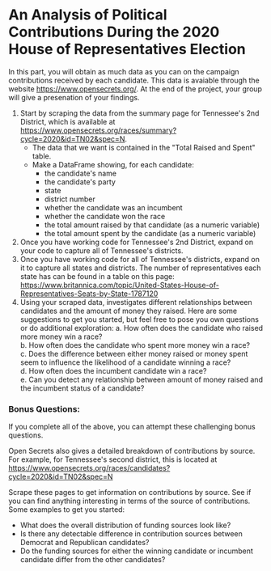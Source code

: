 # An Analysis of Political Contributions During the 2020 House of Representatives Election

In this part, you will obtain as much data as you can on the campaign contributions received by each candidate. This data is avaiable through the website https://www.opensecrets.org/. At the end of the project, your group will give a presenation of your findings.
1. Start by scraping the data from the summary page for Tennessee's 2nd District, which is available at https://www.opensecrets.org/races/summary?cycle=2020&id=TN02&spec=N.
    * The data that we want is contained in the "Total Raised and Spent" table.
    * Make a DataFrame showing, for each candidate:
        * the candidate's name
        * the candidate's party
        * state
        * district number
        * whether the candidate was an incumbent
        * whether the candidate won the race
        * the total amount raised by that candidate (as a numeric variable)
        * the total amount spent by the candidate (as a numeric variable)
2. Once you have working code for Tennessee's 2nd District, expand on your code to capture all of Tennessee's districts.
3. Once you have working code for all of Tennessee's districts, expand on it to capture all states and districts. The number of representatives each state has can be found in a table on this page: https://www.britannica.com/topic/United-States-House-of-Representatives-Seats-by-State-1787120
4. Using your scraped data, investigates different relationships between candidates and the amount of money they raised. Here are some suggestions to get you started, but feel free to pose you own questions or do additional exploration:
    a. How often does the candidate who raised more money win a race?  
    b. How often does the candidate who spent more money win a race?  
    c. Does the difference between either money raised or money spent seem to influence the likelihood of a candidate winning a race?  
    d. How often does the incumbent candidate win a race?  
    e. Can you detect any relationship between amount of money raised and the incumbent status of a candidate?

### Bonus Questions:
If you complete all of the above, you can attempt these challenging bonus questions.

Open Secrets also gives a detailed breakdown of contributions by source. For example, for Tennessee's second district, this is located at https://www.opensecrets.org/races/candidates?cycle=2020&id=TN02&spec=N

Scrape these pages to get information on contributions by source. See if you can find anything interesting in terms of the source of contributions. Some examples to get you started:
* What does the overall distribution of funding sources look like?
* Is there any detectable difference in contribution sources between Democrat and Republican candidates?
* Do the funding sources for either the winning candidate or incumbent candidate differ from the other candidates?